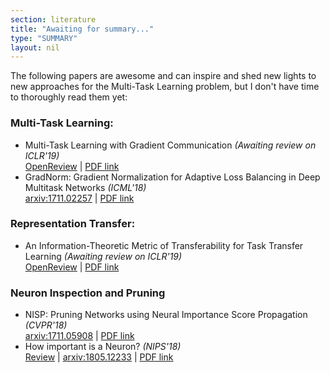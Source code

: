 ```yaml
---
section: literature
title: "Awaiting for summary..."
type: "SUMMARY"
layout: nil
---
```


The following papers are awesome and can inspire and shed new lights to new approaches for the Multi-Task Learning problem, but I don't have time to thoroughly read them yet:

### Multi-Task Learning:

*  Multi-Task Learning with Gradient Communication *(Awaiting review on ICLR'19)*  
   [OpenReview](https://openreview.net/forum?id=B1e9W3AqFX) \| [PDF link](https://openreview.net/pdf?id=B1e9W3AqFX)
*  GradNorm: Gradient Normalization for Adaptive Loss Balancing in Deep Multitask Networks *(ICML'18)*  
   [arxiv:1711.02257](https://arxiv.org/abs/1711.02257) \| [PDF link](https://arxiv.org/pdf/1711.02257.pdf)

### Representation Transfer:

*  An Information-Theoretic Metric of Transferability for Task Transfer Learning *(Awaiting review on ICLR'19)*  
   [OpenReview](#) \| [PDF link](https://openreview.net/pdf?id=BkxAUjRqY7)

### Neuron Inspection and Pruning

*  NISP: Pruning Networks using Neural Importance Score Propagation *(CVPR'18)*  
   [arxiv:1711.05908](https://arxiv.org/abs/1711.05908) \| [PDF link](https://arxiv.org/pdf/1711.05908.pdf)
*  How important is a Neuron? *(NIPS'18)*  
   [Review](https://towardsdatascience.com/nips2018-google-paper-summary-how-important-is-a-neuron-3de4b085eb03) \| [arxiv:1805.12233](https://arxiv.org/abs/1805.12233) \| [PDF link](https://arxiv.org/pdf/1805.12233.pdf)
